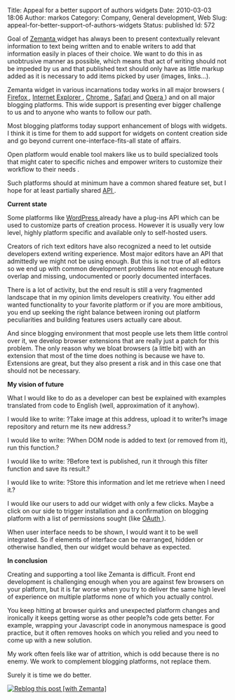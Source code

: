 Title: Appeal for a better support of authors widgets
Date: 2010-03-03 18:06
Author: markos
Category: Company, General development, Web
Slug: appeal-for-better-support-of-authors-widgets
Status: published
Id: 572

<html>
 <body>
  <div>
   <p>
    Goal of
    <a class="zem_slink" href="http://www.zemanta.com" rel="homepage" title="Zemanta">
     Zemanta
    </a>
    widget has always been to present contextually relevant information to text being written and to enable writers to add that information easily in places of their choice. We want to do this in as unobtrusive manner as possible, which means that act of writing should not be impeded by us and that published text should only have as little markup added as it is necessary to add items picked by user  (images, links…).
   </p>
   <p>
    Zemanta widget in various incarnations today works in all major browsers (
    <a class="zem_slink" href="http://www.mozilla.com/en-US/firefox/" rel="homepage" title="Firefox">
     Firefox
    </a>
    ,
    <a class="zem_slink" href="http://en.wikipedia.org/wiki/Internet_Explorer" rel="wikipedia" title="Internet Explorer">
     Internet Explorer
    </a>
    ,
    <a class="zem_slink" href="http://www.google.com/chrome" rel="homepage" title="Google Chrome">
     Chrome
    </a>
    ,
    <a class="zem_slink" href="http://www.apple.com/safari" rel="homepage" title="Safari">
     Safari
    </a>
    and
    <a class="zem_slink" href="http://www.opera.com" rel="homepage" title="Opera Software">
     Opera
    </a>
    ) and on all major blogging platforms. This wide support is presenting ever bigger challenge to us  and to anyone who wants to follow our path.
   </p>
   <p>
    Most blogging platforms today support enhancement of blogs with widgets. I think it is time for them to add support for widgets on content creation side and go beyond current one-interface-fits-all state of affairs.
   </p>
   <p>
    Open platform would enable tool makers like us to build specialized tools that might cater to specific niches and empower writers to customize their workflow to their needs .
   </p>
   <p>
    Such platforms should at minimum have a common shared feature set, but I hope for at least partially shared
    <a class="zem_slink" href="http://en.wikipedia.org/wiki/Application_programming_interface" rel="wikipedia" title="Application programming interface">
     API
    </a>
    .
   </p>
   <p>
    <strong>
     Current state
    </strong>
   </p>
   <p>
    Some platforms like
    <a class="zem_slink" href="http://wordpress.org" rel="homepage" title="WordPress">
     WordPress
    </a>
    already have a plug-ins API which can be used to customize parts of creation process. However it is usually very low level, highly platform specific and available only to self-hosted users.
   </p>
   <p>
    Creators of rich text editors have also recognized a need to let outside developers extend writing experience. Most major editors have an API that admittedly we might not be using enough. But this is not true of all editors so we end up with common development problems like not enough feature overlap and missing,  undocumented or poorly documented interfaces.
   </p>
   <p>
    There is a lot of activity, but the end result is still a very fragmented landscape that in my opinion limits developers creativity. You either add wanted functionality to your favorite platform or if you are more ambitious, you end up seeking the right balance between ironing out  platform peculiarities and building features users actually care about.
   </p>
   <p>
    And since blogging environment that most people use lets them little control over it, we develop browser extensions that are really just a patch for this problem. The only reason why we bloat browsers (a little bit) with an extension that most of the time does nothing is because we have to. Extensions are great, but they also present a risk and in this case one that should not be necessary.
   </p>
   <p>
    <strong>
     My vision of future
    </strong>
   </p>
   <p>
    What I would like to do as a developer can best be explained with examples translated from code to English (well, approximation of it anyhow).
   </p>
   <p>
    I would like to write: ?Take image at this address, upload it to writer?s image repository and return me its new address.?
   </p>
   <p>
    I would like to write: ?When DOM node is added to text (or removed from it), run this function.?
   </p>
   <p>
    I would like to write: ?Before text is published, run it through this filter function and save its result.?
   </p>
   <p>
    I would like to write: ?Store this information and let me retrieve when I need it.?
   </p>
   <p>
    I would like our users to add our widget with only a few clicks. Maybe a click on our side to trigger installation and a confirmation on blogging platform with a list of permissions sought (like
    <a class="zem_slink" href="http://oauth.net" rel="homepage" title="OAuth">
     OAuth
    </a>
    ).
   </p>
   <p>
    When user interface needs to be shown, I would want it to be well integrated. So if elements of interface can be rearranged, hidden or otherwise handled, then our widget would behave as expected.
   </p>
   <p>
    <strong>
     In conclusion
    </strong>
   </p>
   <p>
    Creating and supporting a tool like Zemanta is difficult. Front end development is challenging enough when you are against few browsers on your platform, but it is far worse when you try to deliver the same high level of experience on multiple platforms none of which you actually control.
   </p>
   <p>
    You keep hitting at browser quirks and unexpected platform changes and ironically it keeps getting worse as other people?s code gets better. For example, wrapping your Javascript code in anonymous namespace is good practice, but it often removes hooks on which you relied and you need to come up with a new solution.
   </p>
   <p>
    My work often feels like war of attrition, which is odd because there is no enemy. We work to complement blogging platforms, not replace them.
   </p>
   <p>
    Surely it is time we do better.
   </p>
   <div class="zemanta-pixie">
    <a class="zemanta-pixie-a" href="http://reblog.zemanta.com/zemified/eee141d5-950f-450e-b42e-71fd1adf6365/" title="Reblog this post [with Zemanta]">
     <img alt="Reblog this post [with Zemanta]" class="zemanta-pixie-img" src="http://img.zemanta.com/reblog_e.png?x-id=eee141d5-950f-450e-b42e-71fd1adf6365"/>
    </a>
    <span class="zem-script ">
     <script src="http://static.zemanta.com/readside/loader.js" type="text/javascript">
     </script>
    </span>
   </div>
  </div>
 </body>
</html>